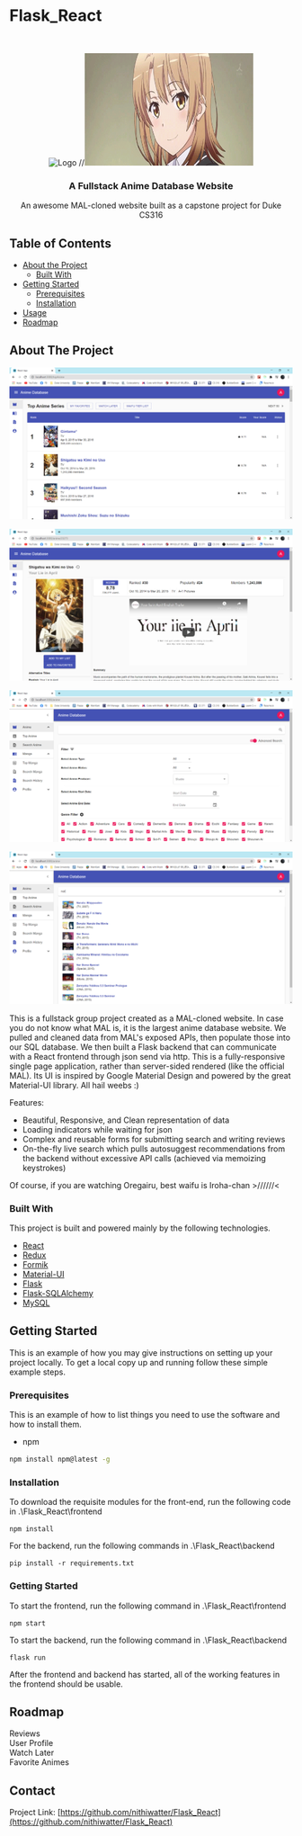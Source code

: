 # Flask_React
<!-- PROJECT LOGO -->
<br />
<p align="center">
  <img src="https://i.redd.it/a3x3vrlnc1621.jpg" alt="Logo" width="700" height="600">
  //<img src="/images/tumblr_4ed011d2feb1b65e438303967b5dc78a_658e3f0c_540.gif" alt="Logo" width="300" height="200">
  
  <h3 align="center">A Fullstack Anime Database Website</h3>

  <p align="center">
    An awesome MAL-cloned website built as a capstone project for Duke CS316
  </p>
</p>



<!-- TABLE OF CONTENTS -->
## Table of Contents

* [About the Project](#about-the-project)
  * [Built With](#built-with)
* [Getting Started](#getting-started)
  * [Prerequisites](#prerequisites)
  * [Installation](#installation)
* [Usage](#usage)
* [Roadmap](#roadmap)


<!-- ABOUT THE PROJECT -->
## About The Project

![Landing Page][landing-page]

![Detail Page][detail-page]

![Search Page][search-page]

![Livesearch Page][livesearch-page]

This is a fullstack group project created as a MAL-cloned website. In case you do not know what MAL is, it is the largest anime database website. We pulled and cleaned data from MAL's exposed APIs, then populate those into our SQL database. We then built a Flask backend that can communicate with a React frontend through json send via http. This is a fully-responsive single page application, rather than server-sided rendered (like the official MAL). Its UI is inspired by Google Material Design and powered by the great Material-UI library. All hail weebs :)

Features:
* Beautiful, Responsive, and Clean representation of data
* Loading indicators while waiting for json
* Complex and reusable forms for submitting search and writing reviews
* On-the-fly live search which pulls autosuggest recommendations from the backend without excessive API calls (achieved via memoizing keystrokes)

Of course, if you are watching Oregairu, best waifu is Iroha-chan >//////<

### Built With
This project is built and powered mainly by the following technologies.
* [React](https://reactjs.org/)
* [Redux](https://redux.js.org/)
* [Formik](https://formik.org/)
* [Material-UI](https://material-ui.com/)
* [Flask](https://flask.palletsprojects.com/en/1.1.x/)
* [Flask-SQLAlchemy](https://flask-sqlalchemy.palletsprojects.com/en/2.x/)
* [MySQL](https://www.mysql.com/)



<!-- GETTING STARTED -->
## Getting Started

This is an example of how you may give instructions on setting up your project locally.
To get a local copy up and running follow these simple example steps.

### Prerequisites

This is an example of how to list things you need to use the software and how to install them.
* npm
```sh
npm install npm@latest -g
```

### Installation
To download the requisite modules for the front-end, run the following code in .\Flask_React\frontend
```
npm install
```

For the backend, run the following commands in .\Flask_React\backend
```
pip install -r requirements.txt
```

### Getting Started
To start the frontend, run the following command in .\Flask_React\frontend
```
npm start
```

To start the backend, run the following command in .\Flask_React\backend
```
flask run
```
After the frontend and backend has started, all of the working features in the frontend should be usable.
<!-- ROADMAP -->
## Roadmap
Reviews  
User Profile  
Watch Later  
Favorite Animes

<!-- CONTACT -->
## Contact

Project Link: [https://github.com/nithiwatter/Flask_React](https://github.com/nithiwatter/Flask_React)


<!-- MARKDOWN LINKS & IMAGES -->
[landing-page]: /images/landing.PNG
[detail-page]: /images/detail.PNG
[search-page]: /images/search.PNG
[livesearch-page]: /images/livesearch.PNG
